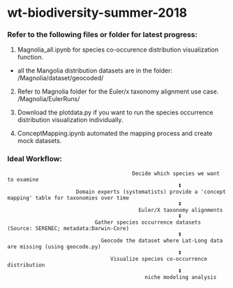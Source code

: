 # wt-biodiversity-summer-2018
### Refer to the following files or folder for latest progress:
1. Magnolia_all.ipynb for species co-occurence distribution visualization function. 

- all the Mangolia distribution datasets are in the folder: /Magnolia/dataset/geocoded/

2. Refer to Magnolia folder for the Euler/x taxonomy alignment use case.  /Magnolia/EulerRuns/

3. Download the plotdata.py if you want to run the species occurrence distribution visualization individually.

4. ConceptMapping.ipynb automated the mapping process and create mock datasets.

### Ideal Workflow:

```                                           
                                        Decide which species we want to examine 
                                                       ⏬
                      Domain experts (systematists) provide a 'concept mapping' table for taxonomies over time
                                                       ⏬
                                          Euler/X taxonomy alignments 
                                                       ⏬
                            Gather species occurrence datasets (Source: SERENEC; metadata:Darwin-Core)
                                                       ⏬
                              Geocode the dataset where Lat-Long data are missing (using geocode.py)
                                                       ⏬
                                 Visualize species co-occurrence distribution 
                                                       ⏬
                                            niche modeling analysis
                                                      
```
